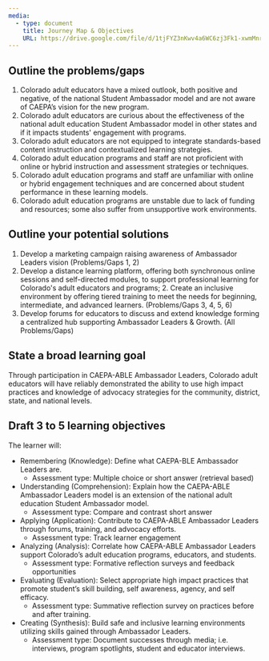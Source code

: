 ```yaml
---
media:
  - type: document
    title: Journey Map & Objectives
    URL: https://drive.google.com/file/d/1tjFYZ3nKwv4a6WC6zj3Fk1-xwmMnrKSL/view?usp=sharing
---
```


## Outline the problems/gaps

1.  Colorado adult educators have a mixed outlook, both positive and negative, of the national Student Ambassador model and are not aware of CAEPA’s vision for the new program.
2.  Colorado adult educators are curious about the effectiveness of the national adult education Student Ambassador model in other states and if it impacts students' engagement with programs.
3.  Colorado adult educators are not equipped to integrate standards-based content instruction and contextualized learning strategies.
4.  Colorado adult education programs and staff are not proficient with online or hybrid instruction and assessment strategies or techniques.
5.  Colorado adult education programs and staff are unfamiliar with online or hybrid engagement techniques and are concerned about student performance in these learning models.
6.  Colorado adult education programs are unstable due to lack of funding and resources; some also suffer from unsupportive work environments.

## Outline your potential solutions

1.  Develop a marketing campaign raising awareness of Ambassador Leaders vision (Problems/Gaps 1, 2)
2.  Develop a distance learning platform, offering both synchronous online sessions and self-directed modules, to support professional learning for  Colorado's adult educators and programs;
    2.  Create an inclusive environment by offering tiered training to meet the needs for beginning, intermediate, and advanced learners. (Problems/Gaps 3, 4, 5, 6)
3.  Develop forums for educators to discuss and extend knowledge forming a centralized hub supporting Ambassador Leaders & Growth. (All Problems/Gaps)

## State a broad learning goal

Through participation in CAEPA-ABLE Ambassador Leaders, Colorado adult educators will have reliably demonstrated the ability to use high impact practices and knowledge of advocacy strategies for the community, district, state, and national levels.

## Draft 3 to 5 learning objectives

The learner will:

-   Remembering (Knowledge): Define what CAEPA-BLE Ambassador Leaders are.
    -   Assessment type: Multiple choice or short answer (retrieval based)
-   Understanding (Comprehension): Explain how the CAEPA-ABLE Ambassador Leaders model is an extension of the national adult education Student Ambassador model.
    -   Assessment type: Compare and contrast short answer
-   Applying (Application): Contribute to CAEPA-ABLE Ambassador Leaders through forums, training, and advocacy efforts.
    -   Assessment type: Track learner engagement
-   Analyzing (Analysis): Correlate how CAEPA-ABLE Ambassador Leaders support Colorado’s adult education programs, educators, and students.
    -   Assessment type: Formative reflection surveys and feedback opportunities
-   Evaluating (Evaluation): Select appropriate high impact practices that promote student’s skill building, self awareness, agency, and self efficacy.
    -   Assessment type: Summative reflection survey on practices before and after training.
-   Creating (Synthesis): Build safe and inclusive learning environments utilizing skills gained through Ambassador Leaders.
    -   Assessment type: Document successes through media; i.e. interviews, program spotlights, student and educator interviews.
